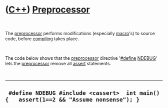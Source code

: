 
 

 

 

 

 

([C++](Cpp.md)) [Preprocessor](CppPreprocessor.md)
====================================================

 

The [preprocessor](CppPreprocessor.md) performs modifications
(especially [macro](CppMacro.md)'s) to source code, before
[compiling](CppCompiler.md) takes place.

 

The code below shows that the [preprocessor](CppPreprocessor.md)
directive '[\#define](CppDefine.md) [NDEBUG](CppNDEBUG.md)' lets the
[preprocessor](CppPreprocessor.md) remove all [assert](CppAssert.md)
statements.

 

  -------------------------------------------------------------------------------------------
  ` #define NDEBUG #include <cassert>  int main() {   assert(1==2 && "Assume nonsense"); }`
  -------------------------------------------------------------------------------------------

 

 

 

 

 

 


